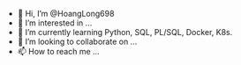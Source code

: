 - 👋 Hi, I’m @HoangLong698
- 👀 I’m interested in ...
- 🌱 I’m currently learning Python, SQL, PL/SQL, Docker, K8s.
- 💞️ I’m looking to collaborate on ...
- 📫 How to reach me ...

<!---
HoangLong698/HoangLong698 is a ✨ special ✨ repository because its `README.md` (this file) appears on your GitHub profile.
You can click the Preview link to take a look at your changes.
--->
